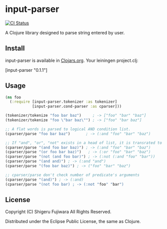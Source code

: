 input-parser
============
[![CI Status](http://img.shields.io/travis/sgr/input-parser.svg?style=flat)](https://travis-ci.org/sgr/input-parser)

A Clojure library designed to parse string entered by user.

## Install

input-parser is available in [Clojars.org](https://clojars.org/input-parser).
Your leiningen project.clj:

  [input-parser "0.1.1"]

## Usage

```clojure
(ns foo
  (:require [input-parser.tokenizer :as tokenizer]
            [input-parser.cond-parser :as cparser]))

(tokenizer/tokenize "foo bar baz")     ; -> ["foo" "bar" "baz"]
(tokenizer/tokenize "foo \"bar baz\"") ; -> ["foo" "bar baz"]

;; A flat words is parsed to logical AND condition list.
(cparser/parse "foo bar baz")       ; -> (:and "foo" "bar" "baz")

;; If "and", "or", "not" exists in a head of list, it is transrated to symbol.
(cparser/parse "(and foo bar baz)") ; -> (:and "foo" "bar" "baz")
(cparser/parse "(or foo bar baz)")   ; -> (:or "foo" "bar" "baz")
(cparser/parse "(not (and foo bar)") ; -> (:not (:and "foo" "bar"))
(cparser/parse "(and and)") ; -> (:and "and")
(cparser/parse "(foo bar baz)") ; -> ("foo" "bar" "baz")

;; cparser/parse don't check number of predicate's arguments
(cparser/parse "(and)") ; -> (:and)
(cparser/parse "(not foo bar) ; -> (:not "foo" "bar")
```

## License

Copyright (C) Shigeru Fujiwara All Rights Reserved.

Distributed under the Eclipse Public License, the same as Clojure.
